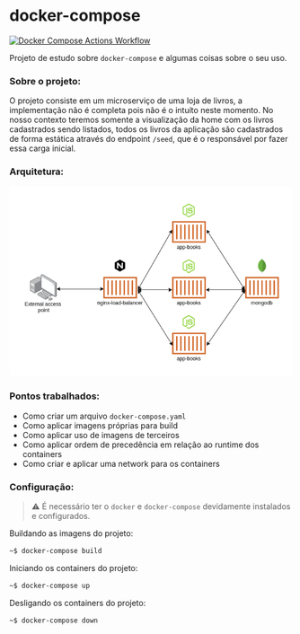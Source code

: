# docker-compose

[![Docker Compose Actions Workflow](https://github.com/jonathanmdr/docker-compose/actions/workflows/docker-publish.yml/badge.svg?branch=master)](https://github.com/jonathanmdr/docker-compose/actions/workflows/docker-publish.yml)

Projeto de estudo sobre `docker-compose` e algumas coisas sobre o seu uso.

### Sobre o projeto:
O projeto consiste em um microserviço de uma loja de livros, a implementação não é completa pois não é o intuíto neste momento.
No nosso contexto teremos somente a visualização da home com os livros cadastrados sendo listados, todos os livros da aplicação são cadastrados de forma estática através do endpoint `/seed`, que é o responsável por fazer essa carga inicial.

### Arquitetura:
[![node](https://github.com/jonathanmdr/docker-compose/blob/master/docs/app-architecture.png)](https://github.com/jonathanmdr/docker-compose/blob/master)

### Pontos trabalhados:
- Como criar um arquivo `docker-compose.yaml`
- Como aplicar imagens próprias para build
- Como aplicar uso de imagens de terceiros
- Como aplicar ordem de precedência em relação ao runtime dos containers
- Como criar e aplicar uma network para os containers

### Configuração:
 > :warning:  É necessário ter o `docker` e `docker-compose` devidamente instalados e configurados.

Buildando as imagens do projeto:
 ```bash
~$ docker-compose build
 ```
Iniciando os containers do projeto:
 ```bash
~$ docker-compose up
 ```
Desligando os containers do projeto:
 ```bash
~$ docker-compose down
 ```
